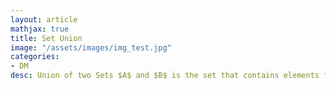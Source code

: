 ```yaml
---
layout: article
mathjax: true
title: Set Union
image: "/assets/images/img_test.jpg"
categories:
- DM
desc: Union of two Sets $A$ and $B$ is the set that contains elements from both sets.

































































































































































































































































































































































 
imagealt: 
---
```


Union of two [Sets]({% post_url 2020-07-03-sets %}) $A$ and $B$ is the set that contains elements from both sets.

































































































































































































































































































































































It is denoted as $A \cup B$.


































































































































































































































































































































































$$A \cup B = \{ x | (x \in A) \vee (x \in B)\}$$


































































































































































































































































































































































### Subtopics
- [Principle of Inclusion-Exclusion]({% post_url 2020-05-13-principle-of-inclusion-exclusion %})
- [Union of Collection of Sets]({% post_url 2020-05-20-union-of-collection-of-sets %})